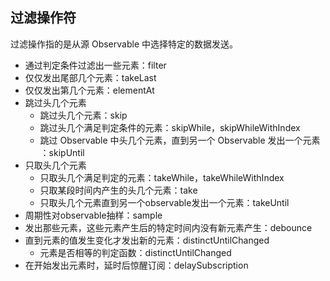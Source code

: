 ## 过滤操作符 
 
 过滤操作指的是从源 Observable 中选择特定的数据发送。
 
 - 通过判定条件过滤出一些元素：filter
 - 仅仅发出尾部几个元素：takeLast
 - 仅仅发出第几个元素：elementAt
 - 跳过头几个元素
    - 跳过头几个元素：skip
    - 跳过头几个满足判定条件的元素：skipWhile，skipWhileWithIndex
    - 跳过 Observable 中头几个元素，直到另一个 Observable 发出一个元素 ：skipUntil
- 只取头几个元素
    - 只取头几个满足判定的元素：takeWhile，takeWhileWithIndex
    - 只取某段时间内产生的头几个元素：take
    - 只取头几个元素直到另一个observable发出一个元素：takeUntil
- 周期性对observable抽样：sample
- 发出那些元素，这些元素产生后的特定时间内没有新元素产生：debounce
- 直到元素的值发生变化才发出新的元素：distinctUntilChanged
    - 元素是否相等的判定函数：distinctUntilChanged
- 在开始发出元素时，延时后惊醒订阅：delaySubscription
 
 
 

 



















